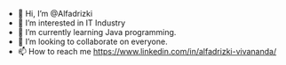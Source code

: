 - 👋 Hi, I’m @Alfadrizki
- 👀 I’m interested in IT Industry
- 🌱 I’m currently learning Java programming.
- 💞️ I’m looking to collaborate on everyone.
- 📫 How to reach me https://www.linkedin.com/in/alfadrizki-vivananda/

<!---
Alfadrizki/Alfadrizki is a ✨ special ✨ repository because its `README.md` (this file) appears on your GitHub profile.
You can click the Preview link to take a look at your changes.
--->
